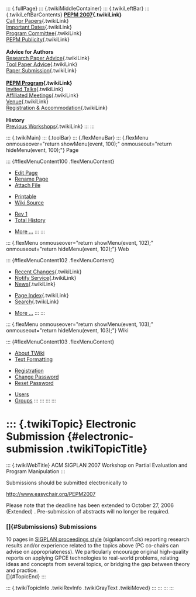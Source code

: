 ::: {.fullPage}
::: {.twikiMiddleContainer}
::: {.twikiLeftBar}
::: {.twikiLeftBarContents}
**[PEPM 2007](WebHome){.twikiLink}**\
[Call for Papers](CallForPapers){.twikiLink}\
[Important Dates](ImportantDates){.twikiLink}\
[Program Committee](ProgramCommittee){.twikiLink}\
[PEPM Publicity](PEPMPublicity){.twikiLink}\
\
**Advice for Authors**\
[Research Paper Advice](ResearchPaperAdvice){.twikiLink}\
[Tool Paper Advice](ToolPaperAdvice){.twikiLink}\
[Paper Submission](PaperSubmission){.twikiLink}\
\
**[PEPM Program](PEPMProgram){.twikiLink}**\
[Invited Talks](InvitedTalks){.twikiLink}\
[Affiliated Meetings](AffiliatedMeetings){.twikiLink}\
[Venue](WorkshopVenue){.twikiLink}\
[Registration & Accommodation](RegistrationAndAccomodation){.twikiLink}\
\
**History**\
[Previous Workshops](PreviousWorkshops){.twikiLink}
:::
:::

::: {.twikiMain}
::: {.toolBar}
::: {.flexMenuBar}
::: {.flexMenu onmouseover="return showMenu(event, 100);" onmouseout="return hideMenu(event, 100);"}
Page

::: {#flexMenuContent100 .flexMenuContent}
-   [Edit
    Page](http://www.program-transformation.org/edit/PEPM07/ElectronicSubmission?t=1536828916)
-   [Rename
    Page](http://www.program-transformation.org/rename/PEPM07/ElectronicSubmission)
-   [Attach
    File](http://www.program-transformation.org/attach/PEPM07/ElectronicSubmission)

<!-- -->

-   [Printable](http://www.program-transformation.org/view/PEPM07/ElectronicSubmission?skin=print.pattern)
-   [Wiki
    Source](http://www.program-transformation.org/view/PEPM07/ElectronicSubmission?skin=text&raw=on&contenttype=text/plain)

<!-- -->

-   [Rev
    1](http://www.program-transformation.org/view/PEPM07/ElectronicSubmission?rev=1.1)
-   [Total
    History](http://www.program-transformation.org/rdiff/PEPM07/ElectronicSubmission)

<!-- -->

-   [More
    \...](http://www.program-transformation.org/oops/PEPM07/ElectronicSubmission?template=oopsmore&param1=1.1&param2=1.1)
:::
:::

::: {.flexMenu onmouseover="return showMenu(event, 102);" onmouseout="return hideMenu(event, 102);"}
Web

::: {#flexMenuContent102 .flexMenuContent}
-   [Recent Changes](WebChanges){.twikiLink}
-   [Notify Service](WebNotify){.twikiLink}
-   [News](WebNews){.twikiLink}

<!-- -->

-   [Page Index](WebIndex){.twikiLink}
-   [Search](WebSearch){.twikiLink}

<!-- -->

-   [More
    \...](http://www.program-transformation.org/oops/PEPM07/ElectronicSubmission?template=oopsmore&param1=1.1&param2=1.1)
:::
:::

::: {.flexMenu onmouseover="return showMenu(event, 103);" onmouseout="return hideMenu(event, 103);"}
Wiki

::: {#flexMenuContent103 .flexMenuContent}
-   [About
    TWiki](http://www.program-transformation.org/view/TWiki/WebHome)
-   [Text
    Formatting](http://www.program-transformation.org/view/TWiki/TextFormattingRules)

<!-- -->

-   [Registration](http://www.program-transformation.org/view/TWiki/TWikiRegistration)
-   [Change
    Password](http://www.program-transformation.org/view/TWiki/ChangePassword)
-   [Reset
    Password](http://www.program-transformation.org/view/TWiki/ResetPassword)

<!-- -->

-   [Users](http://www.program-transformation.org/view/Main/TWikiUsers)
-   [Groups](http://www.program-transformation.org/view/Main/TWikiGroups)
:::
:::
:::
:::

::: {.twikiTopic}
Electronic Submission {#electronic-submission .twikiTopicTitle}
=====================

::: {.twikiWebTitle}
ACM SIGPLAN 2007 Workshop on Partial Evaluation and Program Manipulation
:::

Submissions should be submitted electronically to

<http://www.easychair.org/PEPM2007>

Please note that the deadline has been extended to October 27, 2006
(Extended) . Pre-submission of abstracts will no longer be required.

### []{#Submissions} Submissions

10 pages in [SIGPLAN proceedings
style](http://www.acm.org/sigs/sigplan/authorInformation.htm)
(sigplanconf.cls) reporting research results and/or experience related
to the topics above (PC co-chairs can advise on appropriateness). We
particularly encourage original high-quality reports on applying GPCE
technologies to real-world problems, relating ideas and concepts from
several topics, or bridging the gap between theory and practice.\
[]{#TopicEnd}
:::

::: {.twikiTopicInfo .twikiRevInfo .twikiGrayText .twikiMoved}
:::
:::
:::
:::
